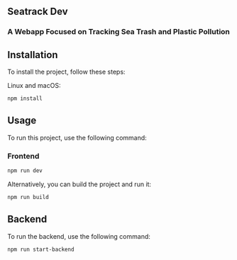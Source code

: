 ## Seatrack Dev

### A Webapp Focused on Tracking Sea Trash and Plastic Pollution

## Installation

To install the project, follow these steps:

Linux and macOS:

```bash
npm install
```

## Usage

To run this project, use the following command:

### Frontend

```bash
npm run dev
```

Alternatively, you can build the project and run it:

```bash
npm run build
```

## Backend

To run the backend, use the following command:

```bash
npm run start-backend
```

